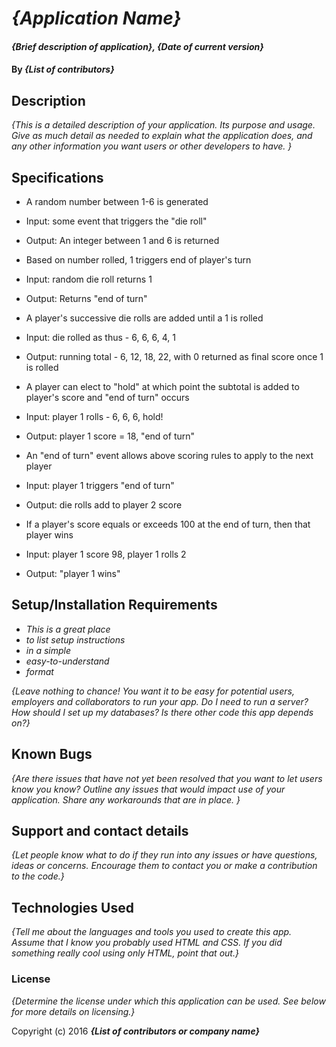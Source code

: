 # _{Application Name}_

#### _{Brief description of application}, {Date of current version}_

#### By _**{List of contributors}**_

## Description

_{This is a detailed description of your application. Its purpose and usage.  Give as much detail as needed to explain what the application does, and any other information you want users or other developers to have. }_

## Specifications

* A random number between 1-6 is generated
 * Input: some event that triggers the "die roll"
 * Output: An integer between 1 and 6 is returned

* Based on number rolled, 1 triggers end of player's turn
 * Input: random die roll returns 1
 * Output: Returns "end of turn"

* A player's successive die rolls are added until a 1 is rolled
 * Input: die rolled as thus - 6, 6, 6, 4, 1
 * Output: running total - 6, 12, 18, 22, with 0 returned as final score once 1 is rolled

* A player can elect to "hold" at which point the subtotal is added to player's score and "end of turn" occurs
 * Input: player 1 rolls - 6, 6, 6, hold!
 * Output: player 1 score = 18, "end of turn"

* An "end of turn" event allows above scoring rules to apply to the next player
 * Input: player 1 triggers "end of turn"
 * Output: die rolls add to player 2 score

* If a player's score equals or exceeds 100 at the end of turn, then that player wins
 * Input: player 1 score 98, player 1 rolls 2
 * Output: "player 1 wins"



## Setup/Installation Requirements

* _This is a great place_
* _to list setup instructions_
* _in a simple_
* _easy-to-understand_
* _format_

_{Leave nothing to chance! You want it to be easy for potential users, employers and collaborators to run your app. Do I need to run a server? How should I set up my databases? Is there other code this app depends on?}_

## Known Bugs

_{Are there issues that have not yet been resolved that you want to let users know you know?  Outline any issues that would impact use of your application.  Share any workarounds that are in place. }_

## Support and contact details

_{Let people know what to do if they run into any issues or have questions, ideas or concerns.  Encourage them to contact you or make a contribution to the code.}_

## Technologies Used

_{Tell me about the languages and tools you used to create this app. Assume that I know you probably used HTML and CSS. If you did something really cool using only HTML, point that out.}_

### License

*{Determine the license under which this application can be used.  See below for more details on licensing.}*

Copyright (c) 2016 **_{List of contributors or company name}_**
